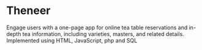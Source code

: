 # Theneer
Engage users with a one-page app for online tea table reservations and in-depth tea information, including varieties, masters, and related details. Implemented using HTML, JavaScript, php and SQL
